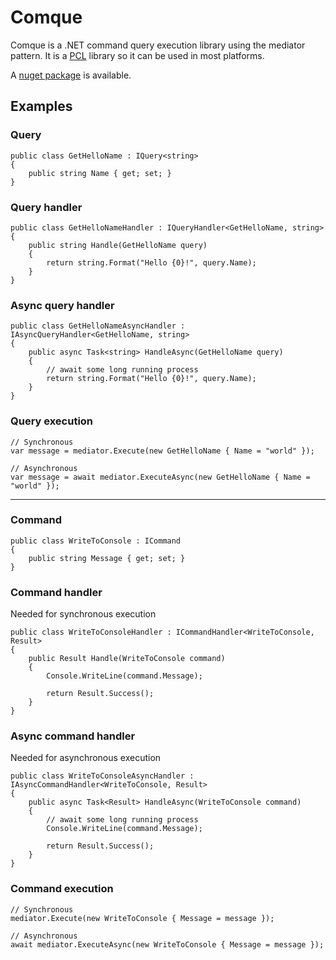 # Comque
Comque is a .NET command query execution library using the mediator pattern.
It is a [PCL](https://msdn.microsoft.com/en-us/library/vstudio/gg597391%28v=vs.100%29.aspx) library so it can be used in most platforms.

A [nuget package](https://www.nuget.org/packages/Comque/) is available.

## Examples
### Query

    public class GetHelloName : IQuery<string>
    {
        public string Name { get; set; }
    }
    
### Query handler

    public class GetHelloNameHandler : IQueryHandler<GetHelloName, string>
    {
        public string Handle(GetHelloName query)
        {
            return string.Format("Hello {0}!", query.Name);
        }
    }
    
### Async query handler

    public class GetHelloNameAsyncHandler : IAsyncQueryHandler<GetHelloName, string>
    {
        public async Task<string> HandleAsync(GetHelloName query)
        {
            // await some long running process
            return string.Format("Hello {0}!", query.Name);
        }
    }
    
### Query execution

    // Synchronous
    var message = mediator.Execute(new GetHelloName { Name = "world" });
    
    // Asynchronous
    var message = await mediator.ExecuteAsync(new GetHelloName { Name = "world" });
    
***

### Command

    public class WriteToConsole : ICommand
    {
        public string Message { get; set; }
    }

### Command handler
Needed for synchronous execution

    public class WriteToConsoleHandler : ICommandHandler<WriteToConsole, Result>
    {
        public Result Handle(WriteToConsole command)
        {
            Console.WriteLine(command.Message);
          
            return Result.Success();
        }
    }

### Async command handler
Needed for asynchronous execution

    public class WriteToConsoleAsyncHandler : IAsyncCommandHandler<WriteToConsole, Result>
    {
        public async Task<Result> HandleAsync(WriteToConsole command)
        {
            // await some long running process
            Console.WriteLine(command.Message);
            
            return Result.Success();
        }
    }

### Command execution

    // Synchronous
    mediator.Execute(new WriteToConsole { Message = message });
    
    // Asynchronous
    await mediator.ExecuteAsync(new WriteToConsole { Message = message });

